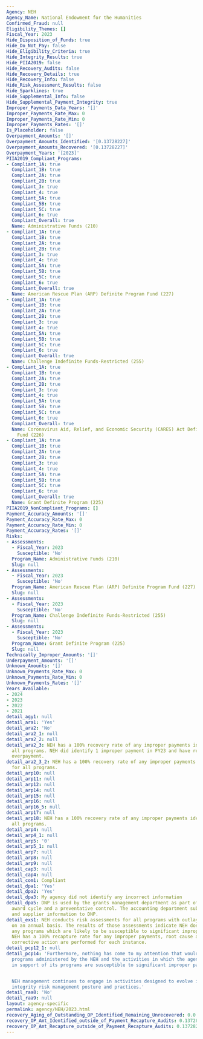 ```yaml
---
Agency: NEH
Agency_Name: National Endowment for the Humanities
Confirmed_Fraud: null
Eligibility_Themes: []
Fiscal_Year: 2023
Hide_Disposition_of_Funds: true
Hide_Do_Not_Pay: false
Hide_Eligibility_Criteria: true
Hide_Integrity_Results: true
Hide_PIIA2019: false
Hide_Recovery_Audits: false
Hide_Recovery_Details: true
Hide_Recovery_Info: false
Hide_Risk_Assessment_Results: false
Hide_Sparklines: true
Hide_Supplemental_Info: false
Hide_Supplemental_Payment_Integrity: true
Improper_Payments_Data_Years: '[]'
Improper_Payments_Rate_Max: 0
Improper_Payments_Rate_Min: 0
Improper_Payments_Rates: '[]'
Is_Placeholder: false
Overpayment_Amounts: '[]'
Overpayment_Amounts_Identified: '[0.13728227]'
Overpayment_Amounts_Recovered: '[0.13728227]'
Overpayment_Years: '[2023]'
PIIA2019_Compliant_Programs:
- Compliant_1A: true
  Compliant_1B: true
  Compliant_2A: true
  Compliant_2B: true
  Compliant_3: true
  Compliant_4: true
  Compliant_5A: true
  Compliant_5B: true
  Compliant_5C: true
  Compliant_6: true
  Compliant_Overall: true
  Name: Administrative Funds (210)
- Compliant_1A: true
  Compliant_1B: true
  Compliant_2A: true
  Compliant_2B: true
  Compliant_3: true
  Compliant_4: true
  Compliant_5A: true
  Compliant_5B: true
  Compliant_5C: true
  Compliant_6: true
  Compliant_Overall: true
  Name: American Rescue Plan (ARP) Definite Program Fund (227)
- Compliant_1A: true
  Compliant_1B: true
  Compliant_2A: true
  Compliant_2B: true
  Compliant_3: true
  Compliant_4: true
  Compliant_5A: true
  Compliant_5B: true
  Compliant_5C: true
  Compliant_6: true
  Compliant_Overall: true
  Name: Challenge Indefinite Funds-Restricted (255)
- Compliant_1A: true
  Compliant_1B: true
  Compliant_2A: true
  Compliant_2B: true
  Compliant_3: true
  Compliant_4: true
  Compliant_5A: true
  Compliant_5B: true
  Compliant_5C: true
  Compliant_6: true
  Compliant_Overall: true
  Name: Coronavirus Aid, Relief, and Economic Security (CARES) Act Definite Program
    Fund (226)
- Compliant_1A: true
  Compliant_1B: true
  Compliant_2A: true
  Compliant_2B: true
  Compliant_3: true
  Compliant_4: true
  Compliant_5A: true
  Compliant_5B: true
  Compliant_5C: true
  Compliant_6: true
  Compliant_Overall: true
  Name: Grant Definite Program (225)
PIIA2019_NonCompliant_Programs: []
Payment_Accuracy_Amounts: '[]'
Payment_Accuracy_Rate_Max: 0
Payment_Accuracy_Rate_Min: 0
Payment_Accuracy_Rates: '[]'
Risks:
- Assessments:
  - Fiscal_Year: 2023
    Susceptible: 'No'
  Program_Name: Administrative Funds (210)
  Slug: null
- Assessments:
  - Fiscal_Year: 2023
    Susceptible: 'No'
  Program_Name: American Rescue Plan (ARP) Definite Program Fund (227)
  Slug: null
- Assessments:
  - Fiscal_Year: 2023
    Susceptible: 'No'
  Program_Name: Challenge Indefinite Funds-Restricted (255)
  Slug: null
- Assessments:
  - Fiscal_Year: 2023
    Susceptible: 'No'
  Program_Name: Grant Definite Program (225)
  Slug: null
Technically_Improper_Amounts: '[]'
Underpayment_Amounts: '[]'
Unknown_Amounts: '[]'
Unknown_Payments_Rate_Max: 0
Unknown_Payments_Rate_Min: 0
Unknown_Payments_Rates: '[]'
Years_Available:
- 2024
- 2023
- 2022
- 2021
detail_agy1: null
detail_ara1: 'Yes'
detail_ara2: 'No'
detail_ara2_1: null
detail_ara2_2: null
detail_ara2_3: NEH has a 100% recovery rate of any improper payments identified for
  all programs. NEH did identify 1 improper payment in FY23 and have recovered the
  overpayment.
detail_ara2_3_2: NEH has a 100% recovery rate of any improper payments identified
  for all programs.
detail_arp10: null
detail_arp11: null
detail_arp12: null
detail_arp14: null
detail_arp15: null
detail_arp16: null
detail_arp16_5: null
detail_arp17: null
detail_arp18: NEH has a 100% recovery rate of any improper payments identified for
  all programs.
detail_arp4: null
detail_arp4_1: null
detail_arp5: '0'
detail_arp5_1: null
detail_arp7: null
detail_arp8: null
detail_arp9: null
detail_cap3: null
detail_cap4: null
detail_com1: Compliant
detail_dpa1: 'Yes'
detail_dpa2: 'Yes'
detail_dpa3: My agency did not identify any incorrect information
detail_dpa5: DNP is used by the grants management department as part of the grant
  award cycle and a preventative control. The accounting department submits payment
  and supplier information to DNP.
detail_exs1: NEH conducts risk assessments for all programs with outlays over $10M
  on an annual basis. The results of those assessments indicate NEH does not have
  any programs which are likely to be susceptible to significant improper payments.
  NEH has a 100% recapture rate for any improper payments, root cause analysis and
  corrective action are performed for each instance.
detail_pcp12_1: null
detail_pcp14: 'Furthermore, nothing has come to my attention that would indicate the
  programs administered by the NEH and the activities in which the agency engages
  in support of its programs are susceptible to significant improper payments.


  NEH management continues to engage in activities designed to evolve its payment
  integrity risk management posture and practices.'
detail_raa8: 'No'
detail_raa9: null
layout: agency-specific
permalink: agency/NEH/2023.html
recovery_Aging_of_Outstanding_OP_Identified_Remaining_Unrecovered: 0.0
recovery_OP_Amt_Identified_outside_of_Payment_Recapture_Audits: 0.13728227
recovery_OP_Amt_Recapture_outside_of_Payment_Recapture_Audits: 0.13728227
---
```

